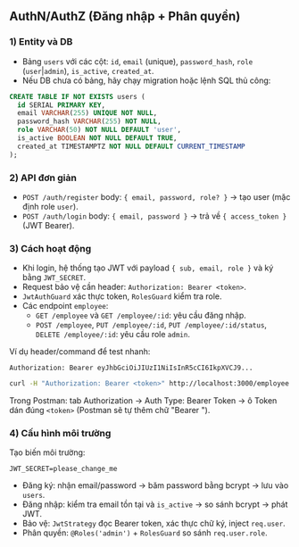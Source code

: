 ## AuthN/AuthZ (Đăng nhập + Phân quyền)

### 1) Entity và DB
- Bảng `users` với các cột: `id`, `email` (unique), `password_hash`, `role` (`user`|`admin`), `is_active`, `created_at`.
- Nếu DB chưa có bảng, hãy chạy migration hoặc lệnh SQL thủ công:

```sql
CREATE TABLE IF NOT EXISTS users (
  id SERIAL PRIMARY KEY,
  email VARCHAR(255) UNIQUE NOT NULL,
  password_hash VARCHAR(255) NOT NULL,
  role VARCHAR(50) NOT NULL DEFAULT 'user',
  is_active BOOLEAN NOT NULL DEFAULT TRUE,
  created_at TIMESTAMPTZ NOT NULL DEFAULT CURRENT_TIMESTAMP
);
```

### 2) API đơn giản
- `POST /auth/register` body: `{ email, password, role? }` -> tạo user (mặc định role `user`).
- `POST /auth/login` body: `{ email, password }` -> trả về `{ access_token }` (JWT Bearer).

### 3) Cách hoạt động
- Khi login, hệ thống tạo JWT với payload `{ sub, email, role }` và ký bằng `JWT_SECRET`.
- Request bảo vệ cần header: `Authorization: Bearer <token>`.
- `JwtAuthGuard` xác thực token, `RolesGuard` kiểm tra role.
- Các endpoint `employee`:
  - `GET /employee` và `GET /employee/:id`: yêu cầu đăng nhập.
  - `POST /employee`, `PUT /employee/:id`, `PUT /employee/:id/status`, `DELETE /employee/:id`: yêu cầu role `admin`.

Ví dụ header/command để test nhanh:

```http
Authorization: Bearer eyJhbGciOiJIUzI1NiIsInR5cCI6IkpXVCJ9...
```

```bash
curl -H "Authorization: Bearer <token>" http://localhost:3000/employee
```

Trong Postman: tab Authorization → Auth Type: Bearer Token → ô Token dán đúng `<token>` (Postman sẽ tự thêm chữ "Bearer ").

### 4) Cấu hình môi trường
Tạo biến môi trường:
```
JWT_SECRET=please_change_me
```

- Đăng ký: nhận email/password -> băm password bằng bcrypt -> lưu vào `users`.
- Đăng nhập: kiểm tra email tồn tại và `is_active` -> so sánh bcrypt -> phát JWT.
- Bảo vệ: `JwtStrategy` đọc Bearer token, xác thực chữ ký, inject `req.user`.
- Phân quyền: `@Roles('admin')` + `RolesGuard` so sánh `req.user.role`.


